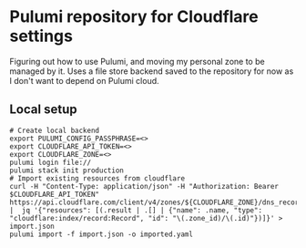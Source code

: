 # Pulumi repository for Cloudflare settings

Figuring out how to use Pulumi, and moving my personal zone to be managed by
it. Uses a file store backend saved to the repository for now as I don't want
to depend on Pulumi cloud.

## Local setup

```
# Create local backend
export PULUMI_CONFIG_PASSPHRASE=<>
export CLOUDFLARE_API_TOKEN=<>
export CLOUDFLARE_ZONE=<>
pulumi login file://
pulumi stack init production
# Import existing resources from cloudflare
curl -H "Content-Type: application/json" -H "Authorization: Bearer $CLOUDFLARE_API_TOKEN" https://api.cloudflare.com/client/v4/zones/${CLOUDFLARE_ZONE}/dns_records |  jq '{"resources": [(.result | .[] | {"name": .name, "type": "cloudflare:index/record:Record", "id": "\(.zone_id)/\(.id)"})]}' > import.json
pulumi import -f import.json -o imported.yaml
```
